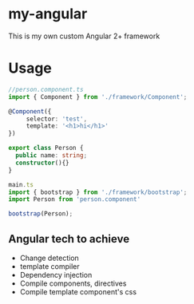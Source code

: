 # my-angular
This is my own custom Angular 2+ framework

# Usage

```typescript
//person.component.ts
import { Component } from './framework/Component';

@Component({
     selector: 'test',
     template: '<h1>hi</h1>'
})

export class Person {
  public name: string;
  constructor(){}
}
```
```typescript
main.ts
import { bootstrap } from './framework/bootstrap';
import Person from 'person.component'

bootstrap(Person);
```

## Angular tech to achieve

* Change detection
* template compiler
* Dependency injection
* Compile components, directives
* Compile template component's css